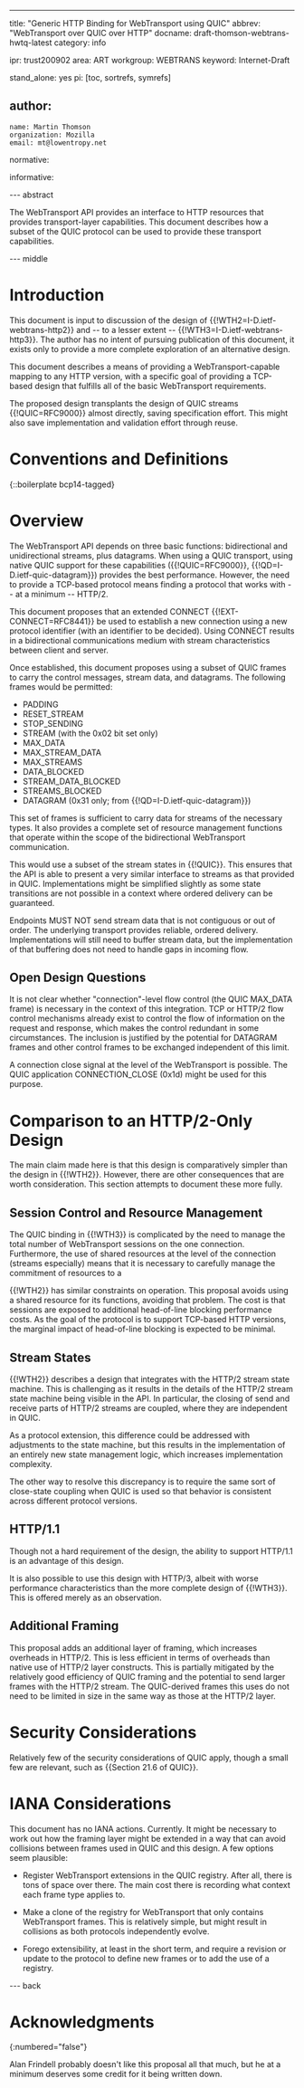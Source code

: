 ---
title: "Generic HTTP Binding for WebTransport using QUIC"
abbrev: "WebTransport over QUIC over HTTP"
docname: draft-thomson-webtrans-hwtq-latest
category: info

ipr: trust200902
area: ART
workgroup: WEBTRANS
keyword: Internet-Draft

stand_alone: yes
pi: [toc, sortrefs, symrefs]

author:
 -
    name: Martin Thomson
    organization: Mozilla
    email: mt@lowentropy.net

normative:

informative:



--- abstract

The WebTransport API provides an interface to HTTP resources that provides
transport-layer capabilities.  This document describes how a subset of the QUIC
protocol can be used to provide these transport capabilities.

--- middle

# Introduction

This document is input to discussion of the design of
{{!WTH2=I-D.ietf-webtrans-http2}} and -- to a lesser extent --
{{!WTH3=I-D.ietf-webtrans-http3}}.  The author has no intent of pursuing
publication of this document, it exists only to provide a more complete
exploration of an alternative design.

This document describes a means of providing a WebTransport-capable mapping to
any HTTP version, with a specific goal of providing a TCP-based design that
fulfills all of the basic WebTransport requirements.

The proposed design transplants the design of QUIC streams {{!QUIC=RFC9000}}
almost directly, saving specification effort.  This might also save
implementation and validation effort through reuse.


# Conventions and Definitions

{::boilerplate bcp14-tagged}


# Overview

The WebTransport API depends on three basic functions: bidirectional and
unidirectional streams, plus datagrams.  When using a QUIC transport, using
native QUIC support for these capabilities ({{!QUIC=RFC9000}},
{{!QD=I-D.ietf-quic-datagram}}) provides the best performance.  However, the
need to provide a TCP-based protocol means finding a protocol that works with --
at a minimum -- HTTP/2.

This document proposes that an extended CONNECT {{!EXT-CONNECT=RFC8441}} be used
to establish a new connection using a new protocol identifier (with an
identifier to be decided).  Using CONNECT results in a bidirectional
communications medium with stream characteristics between client and server.

Once established, this document proposes using a subset of QUIC frames to carry
the control messages, stream data, and datagrams.  The following frames would be permitted:

* PADDING
* RESET_STREAM
* STOP_SENDING
* STREAM (with the 0x02 bit set only)
* MAX_DATA
* MAX_STREAM_DATA
* MAX_STREAMS
* DATA_BLOCKED
* STREAM_DATA_BLOCKED
* STREAMS_BLOCKED
* DATAGRAM (0x31 only; from {{!QD=I-D.ietf-quic-datagram}})

This set of frames is sufficient to carry data for streams of the necessary
types.  It also provides a complete set of resource management functions that
operate within the scope of the bidirectional WebTransport communication.

This would use a subset of the stream states in {{!QUIC}}.  This ensures that
the API is able to present a very similar interface to streams as that provided
in QUIC.  Implementations might be simplified slightly as some state transitions
are not possible in a context where ordered delivery can be guaranteed.

Endpoints MUST NOT send stream data that is not contiguous or out of order.  The
underlying transport provides reliable, ordered delivery.  Implementations will
still need to buffer stream data, but the implementation of that buffering does
not need to handle gaps in incoming flow.


## Open Design Questions

It is not clear whether "connection"-level flow control (the QUIC MAX_DATA
frame) is necessary in the context of this integration.  TCP or HTTP/2 flow
control mechanisms already exist to control the flow of information on the
request and response, which makes the control redundant in some circumstances.
The inclusion is justified by the potential for DATAGRAM frames and other
control frames to be exchanged independent of this limit.

A connection close signal at the level of the WebTransport is possible.  The
QUIC application CONNECTION_CLOSE (0x1d) might be used for this purpose.


# Comparison to an HTTP/2-Only Design

The main claim made here is that this design is comparatively simpler than the
design in {{!WTH2}}.  However, there are other consequences that are worth
consideration.  This section attempts to document these more fully.


## Session Control and Resource Management

The QUIC binding in {{!WTH3}} is complicated by the need to manage the total
number of WebTransport sessions on the one connection.  Furthermore, the use of
shared resources at the level of the connection (streams especially) means that
it is necessary to carefully manage the commitment of resources to a

{{!WTH2}} has similar constraints on operation.  This proposal avoids using a
shared resource for its functions, avoiding that problem. The cost is that
sessions are exposed to additional head-of-line blocking performance costs.  As
the goal of the protocol is to support TCP-based HTTP versions, the marginal
impact of head-of-line blocking is expected to be minimal.


## Stream States

{{!WTH2}} describes a design that integrates with the HTTP/2 stream state
machine.  This is challenging as it results in the details of the HTTP/2 stream
state machine being visible in the API.  In particular, the closing of send and
receive parts of HTTP/2 streams are coupled, where they are independent in QUIC.

As a protocol extension, this difference could be addressed with adjustments to
the state machine, but this results in the implementation of an entirely new
state management logic, which increases implementation complexity.

The other way to resolve this discrepancy is to require the same sort of
close-state coupling when QUIC is used so that behavior is consistent across
different protocol versions.


## HTTP/1.1

Though not a hard requirement of the design, the ability to support HTTP/1.1 is
an advantage of this design.

It is also possible to use this design with HTTP/3, albeit with worse
performance characteristics than the more complete design of {{!WTH3}}.  This is
offered merely as an observation.


## Additional Framing

This proposal adds an additional layer of framing, which increases overheads in
HTTP/2.  This is less efficient in terms of overheads than native use of HTTP/2
layer constructs.  This is partially mitigated by the relatively good efficiency
of QUIC framing and the potential to send larger frames with the HTTP/2 stream.
The QUIC-derived frames this uses do not need to be limited in size in the same
way as those at the HTTP/2 layer.


# Security Considerations

Relatively few of the security considerations of QUIC apply, though a small few
are relevant, such as {{Section 21.6 of QUIC}}.


# IANA Considerations

This document has no IANA actions.  Currently.  It might be necessary to work
out how the framing layer might be extended in a way that can avoid collisions
between frames used in QUIC and this design.  A few options seem plausible:

* Register WebTransport extensions in the QUIC registry.  After all, there is
  tons of space over there.  The main cost there is recording what context each
  frame type applies to.

* Make a clone of the registry for WebTransport that only contains WebTransport
  frames.  This is relatively simple, but might result in collisions as both
  protocols independently evolve.

* Forego extensibility, at least in the short term, and require a revision or
  update to the protocol to define new frames or to add the use of a registry.


--- back

# Acknowledgments
{:numbered="false"}

Alan Frindell probably doesn't like this proposal all that much, but he at a
minimum deserves some credit for it being written down.
